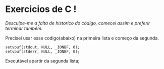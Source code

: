 # Exercicios de C !

*Desculpe-me a falta de historico do código, comecei assim e preferir terminar também.*

Precisei usar esse codigo(abaixo) na primeira lista e começo da segunda.

```
setvbuf(stdout, NULL, _IONBF, 0);
setvbuf(stderr, NULL, _IONBF, 0);
```


Executável apartir da segunda lista;

 
